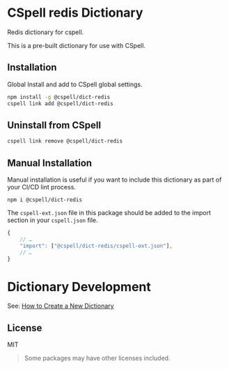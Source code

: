 # CSpell redis Dictionary

Redis dictionary for cspell.

This is a pre-built dictionary for use with CSpell.

## Installation

Global Install and add to CSpell global settings.

```sh
npm install -g @cspell/dict-redis
cspell link add @cspell/dict-redis
```

## Uninstall from CSpell

```sh
cspell link remove @cspell/dict-redis
```

## Manual Installation

Manual installation is useful if you want to include this dictionary as part of your CI/CD lint process.

```
npm i @cspell/dict-redis
```

The `cspell-ext.json` file in this package should be added to the import section in your `cspell.json` file.

```javascript
{
    // …
    "import": ["@cspell/dict-redis/cspell-ext.json"],
    // …
}
```

# Dictionary Development

See: [How to Create a New Dictionary](https://github.com/streetsidesoftware/cspell-dicts#how-to-create-a-new-dictionary)

## License

MIT

> Some packages may have other licenses included.

<!--- @@inject: ../../static/footer.md --->
